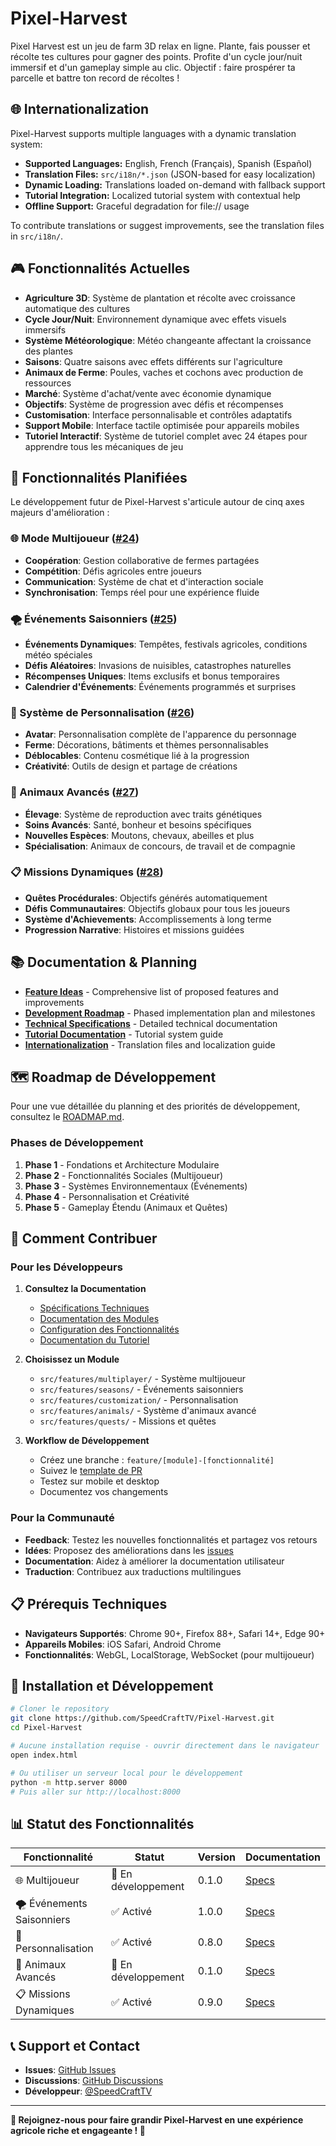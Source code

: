 # Pixel-Harvest

Pixel Harvest est un jeu de farm 3D relax en ligne. Plante, fais pousser et récolte tes cultures pour gagner des points. Profite d'un cycle jour/nuit immersif et d'un gameplay simple au clic. Objectif : faire prospérer ta parcelle et battre ton record de récoltes !

## 🌐 Internationalization

Pixel-Harvest supports multiple languages with a dynamic translation system:

- **Supported Languages:** English, French (Français), Spanish (Español)  
- **Translation Files:** `src/i18n/*.json` (JSON-based for easy localization)
- **Dynamic Loading:** Translations loaded on-demand with fallback support
- **Tutorial Integration:** Localized tutorial system with contextual help
- **Offline Support:** Graceful degradation for file:// usage

To contribute translations or suggest improvements, see the translation files in `src/i18n/`.

## 🎮 Fonctionnalités Actuelles

- **Agriculture 3D**: Système de plantation et récolte avec croissance automatique des cultures
- **Cycle Jour/Nuit**: Environnement dynamique avec effets visuels immersifs
- **Système Météorologique**: Météo changeante affectant la croissance des plantes
- **Saisons**: Quatre saisons avec effets différents sur l'agriculture
- **Animaux de Ferme**: Poules, vaches et cochons avec production de ressources
- **Marché**: Système d'achat/vente avec économie dynamique
- **Objectifs**: Système de progression avec défis et récompenses
- **Customisation**: Interface personnalisable et contrôles adaptatifs
- **Support Mobile**: Interface tactile optimisée pour appareils mobiles
- **Tutoriel Interactif**: Système de tutoriel complet avec 24 étapes pour apprendre tous les mécaniques de jeu

## 🚀 Fonctionnalités Planifiées

Le développement futur de Pixel-Harvest s'articule autour de cinq axes majeurs d'amélioration :

### 🌐 Mode Multijoueur ([#24](https://github.com/SpeedCraftTV/Pixel-Harvest/issues/24))
- **Coopération**: Gestion collaborative de fermes partagées
- **Compétition**: Défis agricoles entre joueurs
- **Communication**: Système de chat et d'interaction sociale
- **Synchronisation**: Temps réel pour une expérience fluide

### 🌪️ Événements Saisonniers ([#25](https://github.com/SpeedCraftTV/Pixel-Harvest/issues/25))
- **Événements Dynamiques**: Tempêtes, festivals agricoles, conditions météo spéciales
- **Défis Aléatoires**: Invasions de nuisibles, catastrophes naturelles
- **Récompenses Uniques**: Items exclusifs et bonus temporaires
- **Calendrier d'Événements**: Événements programmés et surprises

### 🎨 Système de Personnalisation ([#26](https://github.com/SpeedCraftTV/Pixel-Harvest/issues/26))
- **Avatar**: Personnalisation complète de l'apparence du personnage
- **Ferme**: Décorations, bâtiments et thèmes personnalisables
- **Déblocables**: Contenu cosmétique lié à la progression
- **Créativité**: Outils de design et partage de créations

### 🐄 Animaux Avancés ([#27](https://github.com/SpeedCraftTV/Pixel-Harvest/issues/27))
- **Élevage**: Système de reproduction avec traits génétiques
- **Soins Avancés**: Santé, bonheur et besoins spécifiques
- **Nouvelles Espèces**: Moutons, chevaux, abeilles et plus
- **Spécialisation**: Animaux de concours, de travail et de compagnie

### 📋 Missions Dynamiques ([#28](https://github.com/SpeedCraftTV/Pixel-Harvest/issues/28))
- **Quêtes Procédurales**: Objectifs générés automatiquement
- **Défis Communautaires**: Objectifs globaux pour tous les joueurs
- **Système d'Achievements**: Accomplissements à long terme
- **Progression Narrative**: Histoires et missions guidées

## 📚 Documentation & Planning

- **[Feature Ideas](docs/IDEAS.md)** - Comprehensive list of proposed features and improvements
- **[Development Roadmap](docs/PR-ROADMAP.md)** - Phased implementation plan and milestones
- **[Technical Specifications](design/FEATURE-SPECS.md)** - Detailed technical documentation
- **[Tutorial Documentation](docs/TUTORIAL.md)** - Tutorial system guide
- **[Internationalization](src/i18n/)** - Translation files and localization guide

## 🗺️ Roadmap de Développement

Pour une vue détaillée du planning et des priorités de développement, consultez le [ROADMAP.md](ROADMAP.md).

### Phases de Développement

1. **Phase 1** - Fondations et Architecture Modulaire
2. **Phase 2** - Fonctionnalités Sociales (Multijoueur)
3. **Phase 3** - Systèmes Environnementaux (Événements)
4. **Phase 4** - Personnalisation et Créativité
5. **Phase 5** - Gameplay Étendu (Animaux et Quêtes)

## 🤝 Comment Contribuer

### Pour les Développeurs

1. **Consultez la Documentation**
   - [Spécifications Techniques](design/FEATURE-SPECS.md)
   - [Documentation des Modules](src/features/)
   - [Configuration des Fonctionnalités](data/features.json)
   - [Documentation du Tutoriel](docs/TUTORIAL.md)

2. **Choisissez un Module**
   - `src/features/multiplayer/` - Système multijoueur
   - `src/features/seasons/` - Événements saisonniers
   - `src/features/customization/` - Personnalisation
   - `src/features/animals/` - Système d'animaux avancé
   - `src/features/quests/` - Missions et quêtes

3. **Workflow de Développement**
   - Créez une branche : `feature/[module]-[fonctionnalité]`
   - Suivez le [template de PR](.github/PULL_REQUEST_TEMPLATE.md)
   - Testez sur mobile et desktop
   - Documentez vos changements

### Pour la Communauté

- **Feedback**: Testez les nouvelles fonctionnalités et partagez vos retours
- **Idées**: Proposez des améliorations dans les [issues](https://github.com/SpeedCraftTV/Pixel-Harvest/issues)
- **Documentation**: Aidez à améliorer la documentation utilisateur
- **Traduction**: Contribuez aux traductions multilingues

## 📋 Prérequis Techniques

- **Navigateurs Supportés**: Chrome 90+, Firefox 88+, Safari 14+, Edge 90+
- **Appareils Mobiles**: iOS Safari, Android Chrome
- **Fonctionnalités**: WebGL, LocalStorage, WebSocket (pour multijoueur)

## 🔧 Installation et Développement

```bash
# Cloner le repository
git clone https://github.com/SpeedCraftTV/Pixel-Harvest.git
cd Pixel-Harvest

# Aucune installation requise - ouvrir directement dans le navigateur
open index.html

# Ou utiliser un serveur local pour le développement
python -m http.server 8000
# Puis aller sur http://localhost:8000
```

## 📊 Statut des Fonctionnalités

| Fonctionnalité | Statut | Version | Documentation |
|---|---|---|---|
| 🌐 Multijoueur | 🔄 En développement | 0.1.0 | [Specs](src/features/multiplayer/README.md) |
| 🌪️ Événements Saisonniers | ✅ Activé | 1.0.0 | [Specs](src/features/seasons/README.md) |
| 🎨 Personnalisation | ✅ Activé | 0.8.0 | [Specs](src/features/customization/README.md) |
| 🐄 Animaux Avancés | 🔄 En développement | 0.1.0 | [Specs](src/features/animals/README.md) |
| 📋 Missions Dynamiques | ✅ Activé | 0.9.0 | [Specs](src/features/quests/README.md) |

## 📞 Support et Contact

- **Issues**: [GitHub Issues](https://github.com/SpeedCraftTV/Pixel-Harvest/issues)
- **Discussions**: [GitHub Discussions](https://github.com/SpeedCraftTV/Pixel-Harvest/discussions)
- **Développeur**: [@SpeedCraftTV](https://github.com/SpeedCraftTV)

---

**🌱 Rejoignez-nous pour faire grandir Pixel-Harvest en une expérience agricole riche et engageante ! 🚜**